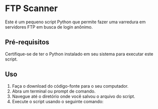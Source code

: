 # FTP Scanner

Este é um pequeno script Python que permite fazer uma varredura em servidores FTP em busca de login anônimo.

## Pré-requisitos

Certifique-se de ter o Python instalado em seu sistema para executar este script.

## Uso

1. Faça o download do código-fonte para o seu computador.
2. Abra um terminal ou prompt de comando.
3. Navegue até o diretório onde você salvou o arquivo do script.
4. Execute o script usando o seguinte comando:


